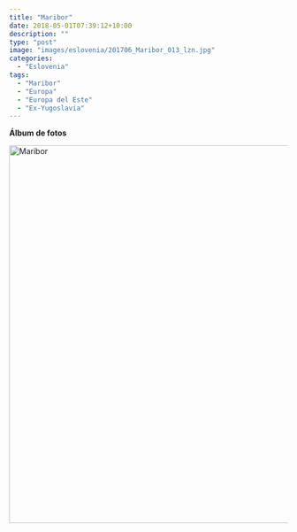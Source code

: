 ```yaml
---
title: "Maribor"
date: 2018-05-01T07:39:12+10:00
description: ""
type: "post"
image: "images/eslovenia/201706_Maribor_013_lzn.jpg"
categories: 
  - "Eslovenia"
tags:
  - "Maribor"
  - "Europa"
  - "Europa del Este"
  - "Ex-Yugoslavia"
---
```


**Álbum de fotos**

<a data-flickr-embed="true" data-header="true" data-footer="true"  href="https://www.flickr.com/photos/mapa_mundi/albums/72157696676764615" title="Maribor"><img src="https://farm1.staticflickr.com/829/41126579845_9c4a1bd837_o.jpg" width="1024" height="683" alt="Maribor"></a><script async src="//embedr.flickr.com/assets/client-code.js" charset="utf-8"></script>